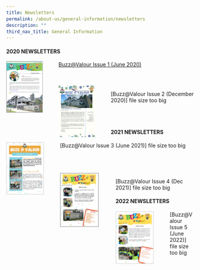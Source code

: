 ```yaml
---
title: Newsletters
permalink: /about-us/general-information/newsletters
description: ""
third_nav_title: General Information
---
```

#### 2020 NEWSLETTERS

<div>  
<div style="float: left">  
<img src="/images/june_2020_pri_nl.jpg" 
     style="width:70%">  
</div>  
<div></div>  
</div>
		 
[Buzz@Valour Issue 1 (June 2020)](/files/Buzz@Valour%20Issue%201_June%202020.pdf)

<br>
<br>

<div>  
<div style="float: left">  
<img src="/images/december_2020_pri_nl.jpg" 
     style="width:70%">
</div>  
<div></div>  
</div>

[Buzz@Valour Issue 2 (December 2020)] file size too big

<br>
<br>

#### 2021 NEWSLETTERS

<div>  
<div style="float: left">  
<img src="/images/june_2021_pri_nl.jpg" 
     style="width:70%">  
</div>  
<div></div>  
</div>

[Buzz@Valour Issue 3 (June 2021)] file size too big

<br>
<br>
<br>

<div>  
<div style="float: left">  
<img src="/images/dec_2021_pri_nl.jpg" 
     style="width:70%">
</div>  
<div></div>  
</div>

[Buzz@Valour Issue 4 (Dec 2021)] file size too big

#### 2022 NEWSLETTERS

<div>  
<div style="float: left">  
<img src="/images/june_2022_pri_nl.png" 
     style="width:70%">  
</div>  
<div></div>  
</div>

[Buzz@Valour Issue 5 (June 2022)] file size too big